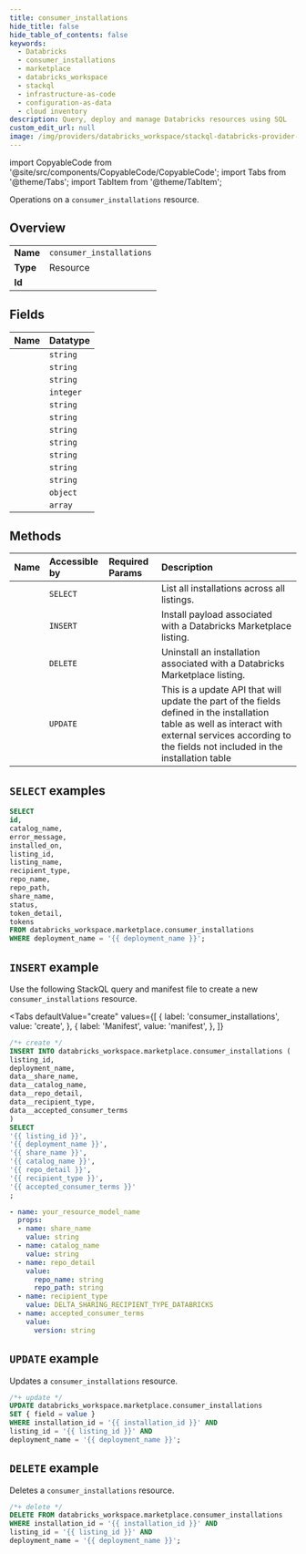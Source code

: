 ```yaml
---
title: consumer_installations
hide_title: false
hide_table_of_contents: false
keywords:
  - Databricks
  - consumer_installations
  - marketplace
  - databricks_workspace
  - stackql
  - infrastructure-as-code
  - configuration-as-data
  - cloud inventory
description: Query, deploy and manage Databricks resources using SQL
custom_edit_url: null
image: /img/providers/databricks_workspace/stackql-databricks-provider-featured-image.png
---
```


import CopyableCode from '@site/src/components/CopyableCode/CopyableCode';
import Tabs from '@theme/Tabs';
import TabItem from '@theme/TabItem';

Operations on a <code>consumer_installations</code> resource.  

## Overview
<table><tbody>
<tr><td><b>Name</b></td><td><code>consumer_installations</code></td></tr>
<tr><td><b>Type</b></td><td>Resource</td></tr>
<tr><td><b>Id</b></td><td><CopyableCode code="databricks_workspace.marketplace.consumer_installations" /></td></tr>
</tbody></table>

## Fields
| Name | Datatype |
|:-----|:---------|
| <CopyableCode code="id" /> | `string` |
| <CopyableCode code="catalog_name" /> | `string` |
| <CopyableCode code="error_message" /> | `string` |
| <CopyableCode code="installed_on" /> | `integer` |
| <CopyableCode code="listing_id" /> | `string` |
| <CopyableCode code="listing_name" /> | `string` |
| <CopyableCode code="recipient_type" /> | `string` |
| <CopyableCode code="repo_name" /> | `string` |
| <CopyableCode code="repo_path" /> | `string` |
| <CopyableCode code="share_name" /> | `string` |
| <CopyableCode code="status" /> | `string` |
| <CopyableCode code="token_detail" /> | `object` |
| <CopyableCode code="tokens" /> | `array` |

## Methods
| Name | Accessible by | Required Params | Description |
|:-----|:--------------|:----------------|:------------|
| <CopyableCode code="list" /> | `SELECT` | <CopyableCode code="deployment_name" /> | List all installations across all listings. |
| <CopyableCode code="create" /> | `INSERT` | <CopyableCode code="listing_id, deployment_name" /> | Install payload associated with a Databricks Marketplace listing. |
| <CopyableCode code="delete" /> | `DELETE` | <CopyableCode code="installation_id, listing_id, deployment_name" /> | Uninstall an installation associated with a Databricks Marketplace listing. |
| <CopyableCode code="update" /> | `UPDATE` | <CopyableCode code="installation_id, listing_id, deployment_name" /> | This is a update API that will update the part of the fields defined in the installation table as well as interact with external services according to the fields not included in the installation table |

## `SELECT` examples

```sql
SELECT
id,
catalog_name,
error_message,
installed_on,
listing_id,
listing_name,
recipient_type,
repo_name,
repo_path,
share_name,
status,
token_detail,
tokens
FROM databricks_workspace.marketplace.consumer_installations
WHERE deployment_name = '{{ deployment_name }}';
```

## `INSERT` example

Use the following StackQL query and manifest file to create a new <code>consumer_installations</code> resource.

<Tabs
    defaultValue="create"
    values={[
        { label: 'consumer_installations', value: 'create', },
        { label: 'Manifest', value: 'manifest', },
    ]}
>
<TabItem value="create">

```sql
/*+ create */
INSERT INTO databricks_workspace.marketplace.consumer_installations (
listing_id,
deployment_name,
data__share_name,
data__catalog_name,
data__repo_detail,
data__recipient_type,
data__accepted_consumer_terms
)
SELECT 
'{{ listing_id }}',
'{{ deployment_name }}',
'{{ share_name }}',
'{{ catalog_name }}',
'{{ repo_detail }}',
'{{ recipient_type }}',
'{{ accepted_consumer_terms }}'
;
```

</TabItem>
<TabItem value="manifest">

```yaml
- name: your_resource_model_name
  props:
  - name: share_name
    value: string
  - name: catalog_name
    value: string
  - name: repo_detail
    value:
      repo_name: string
      repo_path: string
  - name: recipient_type
    value: DELTA_SHARING_RECIPIENT_TYPE_DATABRICKS
  - name: accepted_consumer_terms
    value:
      version: string

```

</TabItem>
</Tabs>

## `UPDATE` example

Updates a <code>consumer_installations</code> resource.

```sql
/*+ update */
UPDATE databricks_workspace.marketplace.consumer_installations
SET { field = value }
WHERE installation_id = '{{ installation_id }}' AND
listing_id = '{{ listing_id }}' AND
deployment_name = '{{ deployment_name }}';
```

## `DELETE` example

Deletes a <code>consumer_installations</code> resource.

```sql
/*+ delete */
DELETE FROM databricks_workspace.marketplace.consumer_installations
WHERE installation_id = '{{ installation_id }}' AND
listing_id = '{{ listing_id }}' AND
deployment_name = '{{ deployment_name }}';
```
